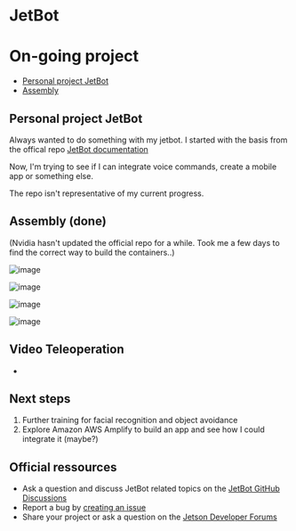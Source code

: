 # JetBot

# On-going project

- [Personal project JetBot](#personal-project-jetbot)
- [Assembly](#assembly)



## Personal project JetBot

Always wanted to do something with my jetbot. I started with the basis from the offical repo  [JetBot documentation](https://jetbot.org)

Now, I'm trying to see if I can integrate voice commands, create a mobile app or something else.  

The repo isn't representative of my current progress. 

## Assembly (done)

(Nvidia hasn't updated the official repo for a while. Took me a few days to find the correct way to build the containers..)

![image](https://user-images.githubusercontent.com/36319317/225102990-5ca8e3f7-0c9b-49b2-8dbe-2b00d57b7f99.png)
 
![image](https://user-images.githubusercontent.com/36319317/225100479-c803b1c0-ae10-40fc-8018-0fafb4cc13b3.png)

![image](https://user-images.githubusercontent.com/36319317/225100555-1902f552-b3e8-4f10-8954-f3e4ee1cc350.png)

![image](https://user-images.githubusercontent.com/36319317/225100610-0b86e68c-250c-42be-a8a7-e145fc49b835.png)

## Video Teleoperation 

- 


## Next steps 

1. Further training for facial recognition and object avoidance 
2. Explore Amazon AWS Amplify to build an app and see how I could integrate it (maybe?)


## Official ressources 

<!--* Join the [chat server](https://discord.gg/Ady6NtF)-->
* Ask a question and discuss JetBot related topics on the [JetBot GitHub Discussions](https://github.com/NVIDIA-AI-IOT/jetbot/discussions)
* Report a bug by [creating an issue](https://github.com/NVIDIA-AI-IOT/jetbot/issues)
* Share your project or ask a question on the [Jetson Developer Forums](https://devtalk.nvidia.com/default/board/139/jetson-embedded-systems/)


